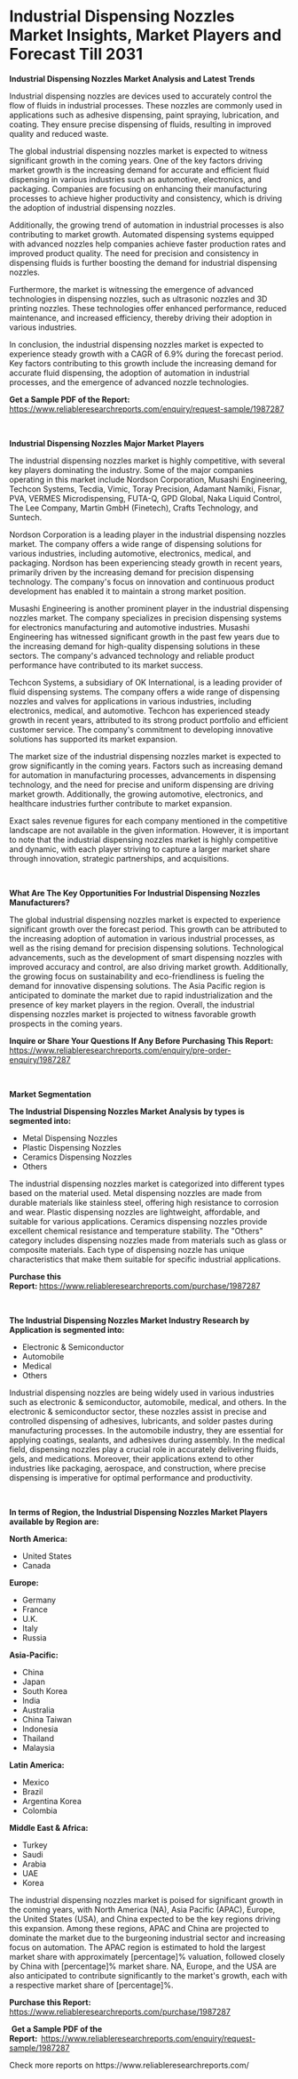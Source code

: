 <p><h1>Industrial Dispensing Nozzles Market Insights, Market Players and Forecast Till 2031</h1></p><p><strong>Industrial Dispensing Nozzles Market Analysis and Latest Trends</strong></p>
<p><p>Industrial dispensing nozzles are devices used to accurately control the flow of fluids in industrial processes. These nozzles are commonly used in applications such as adhesive dispensing, paint spraying, lubrication, and coating. They ensure precise dispensing of fluids, resulting in improved quality and reduced waste.</p><p>The global industrial dispensing nozzles market is expected to witness significant growth in the coming years. One of the key factors driving market growth is the increasing demand for accurate and efficient fluid dispensing in various industries such as automotive, electronics, and packaging. Companies are focusing on enhancing their manufacturing processes to achieve higher productivity and consistency, which is driving the adoption of industrial dispensing nozzles.</p><p>Additionally, the growing trend of automation in industrial processes is also contributing to market growth. Automated dispensing systems equipped with advanced nozzles help companies achieve faster production rates and improved product quality. The need for precision and consistency in dispensing fluids is further boosting the demand for industrial dispensing nozzles.</p><p>Furthermore, the market is witnessing the emergence of advanced technologies in dispensing nozzles, such as ultrasonic nozzles and 3D printing nozzles. These technologies offer enhanced performance, reduced maintenance, and increased efficiency, thereby driving their adoption in various industries.</p><p>In conclusion, the industrial dispensing nozzles market is expected to experience steady growth with a CAGR of 6.9% during the forecast period. Key factors contributing to this growth include the increasing demand for accurate fluid dispensing, the adoption of automation in industrial processes, and the emergence of advanced nozzle technologies.</p></p>
<p><strong>Get a Sample PDF of the Report:&nbsp;</strong> <a href="https://www.reliableresearchreports.com/enquiry/request-sample/1987287">https://www.reliableresearchreports.com/enquiry/request-sample/1987287</a></p>
<p>&nbsp;</p>
<p><strong>Industrial Dispensing Nozzles Major Market Players</strong></p>
<p><p>The industrial dispensing nozzles market is highly competitive, with several key players dominating the industry. Some of the major companies operating in this market include Nordson Corporation, Musashi Engineering, Techcon Systems, Tecdia, Vimic, Toray Precision, Adamant Namiki, Fisnar, PVA, VERMES Microdispensing, FUTA-Q, GPD Global, Naka Liquid Control, The Lee Company, Martin GmbH (Finetech), Crafts Technology, and Suntech.</p><p>Nordson Corporation is a leading player in the industrial dispensing nozzles market. The company offers a wide range of dispensing solutions for various industries, including automotive, electronics, medical, and packaging. Nordson has been experiencing steady growth in recent years, primarily driven by the increasing demand for precision dispensing technology. The company's focus on innovation and continuous product development has enabled it to maintain a strong market position.</p><p>Musashi Engineering is another prominent player in the industrial dispensing nozzles market. The company specializes in precision dispensing systems for electronics manufacturing and automotive industries. Musashi Engineering has witnessed significant growth in the past few years due to the increasing demand for high-quality dispensing solutions in these sectors. The company's advanced technology and reliable product performance have contributed to its market success.</p><p>Techcon Systems, a subsidiary of OK International, is a leading provider of fluid dispensing systems. The company offers a wide range of dispensing nozzles and valves for applications in various industries, including electronics, medical, and automotive. Techcon has experienced steady growth in recent years, attributed to its strong product portfolio and efficient customer service. The company's commitment to developing innovative solutions has supported its market expansion.</p><p>The market size of the industrial dispensing nozzles market is expected to grow significantly in the coming years. Factors such as increasing demand for automation in manufacturing processes, advancements in dispensing technology, and the need for precise and uniform dispensing are driving market growth. Additionally, the growing automotive, electronics, and healthcare industries further contribute to market expansion.</p><p>Exact sales revenue figures for each company mentioned in the competitive landscape are not available in the given information. However, it is important to note that the industrial dispensing nozzles market is highly competitive and dynamic, with each player striving to capture a larger market share through innovation, strategic partnerships, and acquisitions.</p></p>
<p>&nbsp;</p>
<p><strong>What Are The Key Opportunities For Industrial Dispensing Nozzles Manufacturers?</strong></p>
<p><p>The global industrial dispensing nozzles market is expected to experience significant growth over the forecast period. This growth can be attributed to the increasing adoption of automation in various industrial processes, as well as the rising demand for precision dispensing solutions. Technological advancements, such as the development of smart dispensing nozzles with improved accuracy and control, are also driving market growth. Additionally, the growing focus on sustainability and eco-friendliness is fueling the demand for innovative dispensing solutions. The Asia Pacific region is anticipated to dominate the market due to rapid industrialization and the presence of key market players in the region. Overall, the industrial dispensing nozzles market is projected to witness favorable growth prospects in the coming years.</p></p>
<p><strong>Inquire or Share Your Questions If Any Before Purchasing This Report:</strong> <a href="https://www.reliableresearchreports.com/enquiry/pre-order-enquiry/1987287">https://www.reliableresearchreports.com/enquiry/pre-order-enquiry/1987287</a></p>
<p>&nbsp;</p>
<p><strong>Market Segmentation</strong></p>
<p><strong>The Industrial Dispensing Nozzles Market Analysis by types is segmented into:</strong></p>
<p><ul><li>Metal Dispensing Nozzles</li><li>Plastic Dispensing Nozzles</li><li>Ceramics Dispensing Nozzles</li><li>Others</li></ul></p>
<p><p>The industrial dispensing nozzles market is categorized into different types based on the material used. Metal dispensing nozzles are made from durable materials like stainless steel, offering high resistance to corrosion and wear. Plastic dispensing nozzles are lightweight, affordable, and suitable for various applications. Ceramics dispensing nozzles provide excellent chemical resistance and temperature stability. The "Others" category includes dispensing nozzles made from materials such as glass or composite materials. Each type of dispensing nozzle has unique characteristics that make them suitable for specific industrial applications.</p></p>
<p><strong>Purchase this Report:&nbsp;</strong><a href="https://www.reliableresearchreports.com/purchase/1987287">https://www.reliableresearchreports.com/purchase/1987287</a></p>
<p>&nbsp;</p>
<p><strong>The Industrial Dispensing Nozzles Market Industry Research by Application is segmented into:</strong></p>
<p><ul><li>Electronic & Semiconductor</li><li>Automobile</li><li>Medical</li><li>Others</li></ul></p>
<p><p>Industrial dispensing nozzles are being widely used in various industries such as electronic & semiconductor, automobile, medical, and others. In the electronic & semiconductor sector, these nozzles assist in precise and controlled dispensing of adhesives, lubricants, and solder pastes during manufacturing processes. In the automobile industry, they are essential for applying coatings, sealants, and adhesives during assembly. In the medical field, dispensing nozzles play a crucial role in accurately delivering fluids, gels, and medications. Moreover, their applications extend to other industries like packaging, aerospace, and construction, where precise dispensing is imperative for optimal performance and productivity.</p></p>
<p>&nbsp;</p>
<p><strong>In terms of Region, the Industrial Dispensing Nozzles Market Players available by Region are:</strong></p>
<p>
    <p> <strong> North America: </strong>
        <ul>
            <li>United States</li>
            <li>Canada</li>
        </ul>
        </p> 
    <p> <strong> Europe: </strong>
        <ul>
            <li>Germany</li>
            <li>France</li>
            <li>U.K.</li>
            <li>Italy</li>
            <li>Russia</li>
        </ul>
        </p> 
    <p> <strong> Asia-Pacific: </strong>
        <ul>
            <li>China</li>
            <li>Japan</li>
            <li>South Korea</li>
            <li>India</li>
            <li>Australia</li>
            <li>China Taiwan</li>
            <li>Indonesia</li>
            <li>Thailand</li>
            <li>Malaysia</li>
        </ul>
        </p> 
    <p> <strong> Latin America: </strong>
        <ul>
            <li>Mexico</li>
            <li>Brazil</li>
            <li>Argentina Korea</li>
            <li>Colombia</li>
        </ul>
        </p> 
    <p> <strong> Middle East & Africa: </strong>
        <ul>
            <li>Turkey</li>
            <li>Saudi</li>
            <li>Arabia</li>
            <li>UAE</li>
            <li>Korea</li>
        </ul>
    </p>
    </p>
<p><p>The industrial dispensing nozzles market is poised for significant growth in the coming years, with North America (NA), Asia Pacific (APAC), Europe, the United States (USA), and China expected to be the key regions driving this expansion. Among these regions, APAC and China are projected to dominate the market due to the burgeoning industrial sector and increasing focus on automation. The APAC region is estimated to hold the largest market share with approximately [percentage]% valuation, followed closely by China with [percentage]% market share. NA, Europe, and the USA are also anticipated to contribute significantly to the market's growth, each with a respective market share of [percentage]%.</p></p>
<p><strong>Purchase this Report: </strong><a href="https://www.reliableresearchreports.com/purchase/1987287">https://www.reliableresearchreports.com/purchase/1987287</a></p>
<p>&nbsp;<strong>Get a Sample PDF of the Report:&nbsp;&nbsp;</strong><a href="https://www.reliableresearchreports.com/enquiry/request-sample/1987287">https://www.reliableresearchreports.com/enquiry/request-sample/1987287</a></p>
<p><strong></strong></p>
<p>Check more reports on https://www.reliableresearchreports.com/</p>